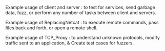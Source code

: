 Example usage of client and server : to test for services, send garbage data, fuzz, or perform any number of tasks between client and servers.

Example usage of ReplacingNetcat : to execute remote commands, pass files back and forth, or open a remote shell.

Example usage of TCP_Proxy : to understand unknown protocols, modify traffic sent to an application, & Create test cases for fuzzers.